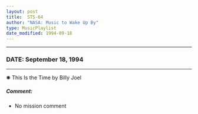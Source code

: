 ```yaml
---
layout: post
title:  STS-64
author: "NASA: Music to Wake Up By"
type: MusicPlaylist
date_modified: 1994-09-18
---
```


----
### DATE: September 18, 1994
----
✺ This Is the Time by Billy Joel

##### Comment:
* No mission comment
